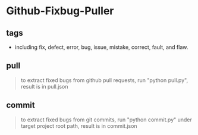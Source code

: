 # Github-Fixbug-Puller
## tags
+ including fix, defect, error, bug, issue, mistake, correct, fault, and flaw.
## pull
> to extract fixed bugs from github pull requests, run "python pull.py", result is in pull.json
## commit
> to extract fixed bugs from git commits, run "python commit.py" under target project root path, result is in commit.json 